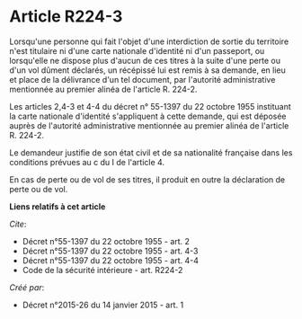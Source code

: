 # Article R224-3

Lorsqu'une personne qui fait l'objet d'une interdiction de sortie du territoire n'est titulaire ni d'une carte nationale
d'identité ni d'un passeport, ou lorsqu'elle ne dispose plus d'aucun de ces titres à la suite d'une perte ou d'un vol dûment
déclarés, un récépissé lui est remis à sa demande, en lieu et place de la délivrance d'un tel document, par l'autorité
administrative mentionnée au premier alinéa de l'article R. 224-2. 

Les articles 2,4-3 et 4-4 du décret n° 55-1397 du 22 octobre 1955 instituant la carte nationale d'identité s'appliquent à
cette demande, qui est déposée auprès de l'autorité administrative mentionnée au premier alinéa de l'article R. 224-2. 

Le demandeur justifie de son état civil et de sa nationalité française dans les conditions prévues au c du I de l'article 4. 

En cas de perte ou de vol de ses titres, il produit en outre la déclaration de perte ou de vol.

**Liens relatifs à cet article**

_Cite_:

  - Décret n°55-1397 du 22 octobre 1955 - art. 2
  - Décret n°55-1397 du 22 octobre 1955 - art. 4-3
  - Décret n°55-1397 du 22 octobre 1955 - art. 4-4
  - Code de la sécurité intérieure - art. R224-2

_Créé par_:

  - Décret n°2015-26 du 14 janvier 2015 - art. 1
